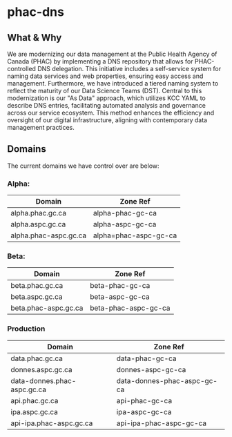 # phac-dns
## What & Why
We are modernizing our data management at the Public Health Agency of Canada (PHAC) by implementing a DNS repository that allows for PHAC-controlled DNS delegation. This initiative includes a self-service system for naming data services and web properties, ensuring easy access and management. Furthermore, we have introduced a tiered naming system to reflect the maturity of our Data Science Teams (DST). Central to this modernization is our "As Data" approach, which utilizes KCC YAML to describe DNS entries, facilitating automated analysis and governance across our service ecosystem. This method enhances the efficiency and oversight of our digital infrastructure, aligning with contemporary data management practices.
## Domains
The current domains we have control over are below:

### Alpha: ​​
| Domain | Zone Ref |
| --- | --- |
| alpha.phac.gc.ca​​ | alpha-phac-gc-ca |
| alpha.aspc.gc.ca​​ | alpha-aspc-gc-ca |
| alpha.phac-aspc.gc.ca | alpha=phac-aspc-gc-ca |

### Beta:
| Domain | Zone Ref |
| --- | --- |
| beta.phac.gc.ca​​ | beta-phac-gc-ca |
| beta.aspc.gc.ca​​ | beta-aspc-gc-ca |
| beta.phac-aspc.gc.ca | beta-phac-aspc-gc-ca |

### Production
| Domain | Zone Ref |
| --- | --- |
| data.phac.gc.ca​​ | data-phac-gc-ca |
| donnes.aspc.gc.ca​​ | donnes-aspc-gc-ca |
| data-donnes.phac-aspc.gc.ca​ | data-donnes-phac-aspc-gc-ca |
| api.phac.gc.ca​​​ | api-phac-gc-ca |
| ipa.aspc.gc.ca​​​ | ipa-aspc-gc-ca |
| api-ipa.phac-aspc.gc.ca | api-ipa-phac-aspc-gc-ca |
